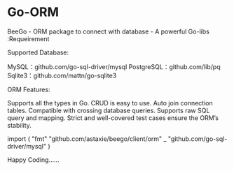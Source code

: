 # Go-ORM
 BeeGo - ORM package to connect with database - A powerful Go-libs
:Requeirement


Supported Database:

MySQL：github.com/go-sql-driver/mysql
PostgreSQL：github.com/lib/pq
Sqlite3：github.com/mattn/go-sqlite3



ORM Features:

Supports all the types in Go.
CRUD is easy to use.
Auto join connection tables.
Compatible with crossing database queries.
Supports raw SQL query and mapping.
Strict and well-covered test cases ensure the ORM’s stability.


import (
    "fmt"
    "github.com/astaxie/beego/client/orm"
    _ "github.com/go-sql-driver/mysql"
)

Happy Coding......
